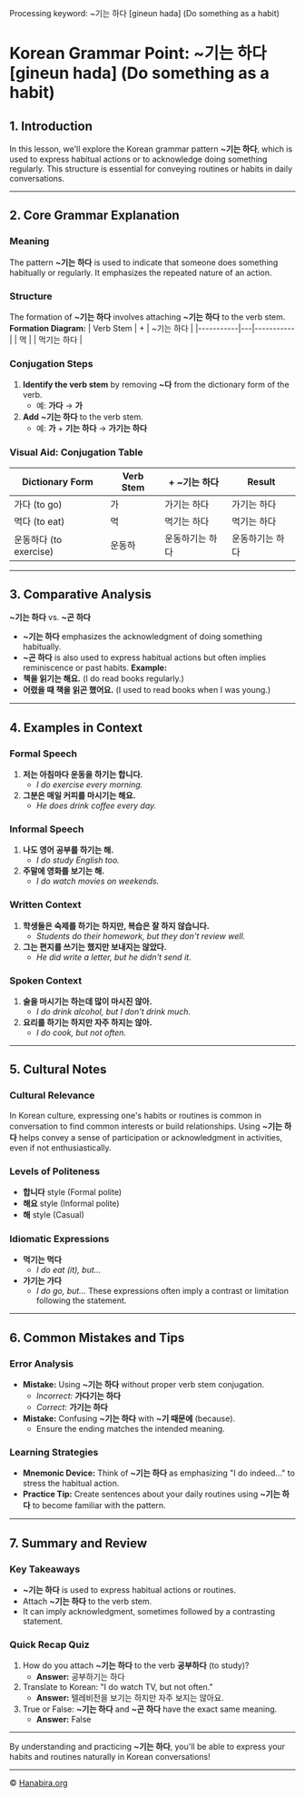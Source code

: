 Processing keyword: ~기는 하다 [gineun hada] (Do something as a habit)
# Korean Grammar Point: ~기는 하다 [gineun hada] (Do something as a habit)

## 1. Introduction
In this lesson, we'll explore the Korean grammar pattern **~기는 하다**, which is used to express habitual actions or to acknowledge doing something regularly. This structure is essential for conveying routines or habits in daily conversations.

---
## 2. Core Grammar Explanation
### Meaning
The pattern **~기는 하다** is used to indicate that someone does something habitually or regularly. It emphasizes the repeated nature of an action.
### Structure
The formation of **~기는 하다** involves attaching **~기는 하다** to the verb stem.
**Formation Diagram:**
| Verb Stem | + | ~기는 하다 |
|-----------|---|-----------|
| 먹         |   | 먹기는 하다  |
### Conjugation Steps
1. **Identify the verb stem** by removing **~다** from the dictionary form of the verb.
   - 예: **가다** → **가**
2. **Add** **~기는 하다** to the verb stem.
   - 예: **가** + **기는 하다** → **가기는 하다**
### Visual Aid: Conjugation Table
| Dictionary Form | Verb Stem | + ~기는 하다 | Result        |
|-----------------|-----------|-------------|---------------|
| 가다 (to go)    | 가         | 가기는 하다  | 가기는 하다     |
| 먹다 (to eat)   | 먹        | 먹기는 하다  | 먹기는 하다     |
| 운동하다 (to exercise) | 운동하 | 운동하기는 하다 | 운동하기는 하다 |
---
## 3. Comparative Analysis
**~기는 하다** vs. **~곤 하다**
- **~기는 하다** emphasizes the acknowledgment of doing something habitually.
- **~곤 하다** is also used to express habitual actions but often implies reminiscence or past habits.
**Example:**
- **책을 읽기는 해요.** (I do read books regularly.)
- **어렸을 때 책을 읽곤 했어요.** (I used to read books when I was young.)
---
## 4. Examples in Context
### Formal Speech
1. **저는 아침마다 운동을 하기는 합니다.**
   - *I do exercise every morning.*
2. **그분은 매일 커피를 마시기는 해요.**
   - *He does drink coffee every day.*
### Informal Speech
1. **나도 영어 공부를 하기는 해.**
   - *I do study English too.*
2. **주말에 영화를 보기는 해.**
   - *I do watch movies on weekends.*
### Written Context
1. **학생들은 숙제를 하기는 하지만, 복습은 잘 하지 않습니다.**
   - *Students do their homework, but they don't review well.*
2. **그는 편지를 쓰기는 했지만 보내지는 않았다.**
   - *He did write a letter, but he didn't send it.*
### Spoken Context
1. **술을 마시기는 하는데 많이 마시진 않아.**
   - *I do drink alcohol, but I don't drink much.*
2. **요리를 하기는 하지만 자주 하지는 않아.**
   - *I do cook, but not often.*
---
## 5. Cultural Notes
### Cultural Relevance
In Korean culture, expressing one's habits or routines is common in conversation to find common interests or build relationships. Using **~기는 하다** helps convey a sense of participation or acknowledgment in activities, even if not enthusiastically.
### Levels of Politeness
- **합니다** style (Formal polite)
- **해요** style (Informal polite)
- **해** style (Casual)
### Idiomatic Expressions
- **먹기는 먹다**
  - *I do eat (it), but...*
- **가기는 가다**
  - *I do go, but...*
These expressions often imply a contrast or limitation following the statement.
---
## 6. Common Mistakes and Tips
### Error Analysis
- **Mistake:** Using **~기는 하다** without proper verb stem conjugation.
  - *Incorrect:* **가다기는 하다**
  - *Correct:* **가기는 하다**
- **Mistake:** Confusing **~기는 하다** with **~기 때문에** (because).
  - Ensure the ending matches the intended meaning.
### Learning Strategies
- **Mnemonic Device:** Think of **~기는 하다** as emphasizing "I do indeed..." to stress the habitual action.
- **Practice Tip:** Create sentences about your daily routines using **~기는 하다** to become familiar with the pattern.
---
## 7. Summary and Review
### Key Takeaways
- **~기는 하다** is used to express habitual actions or routines.
- Attach **~기는 하다** to the verb stem.
- It can imply acknowledgment, sometimes followed by a contrasting statement.
### Quick Recap Quiz
1. How do you attach **~기는 하다** to the verb **공부하다** (to study)?
   - **Answer:** 공부하기는 하다
2. Translate to Korean: "I do watch TV, but not often."
   - **Answer:** 텔레비전을 보기는 하지만 자주 보지는 않아요.
3. True or False: **~기는 하다** and **~곤 하다** have the exact same meaning.
   - **Answer:** False
---
By understanding and practicing **~기는 하다**, you'll be able to express your habits and routines naturally in Korean conversations!

---
© [Hanabira.org](https://hanabira.org)
